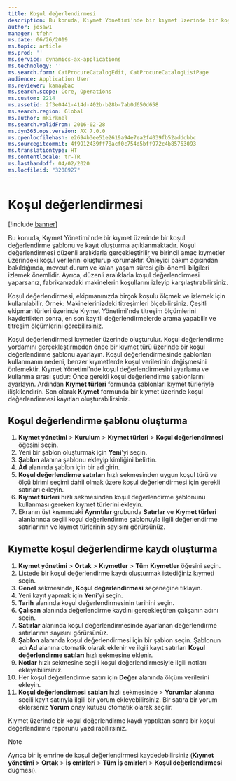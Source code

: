 ```yaml
---
title: Koşul değerlendirmesi
description: Bu konuda, Kıymet Yönetimi'nde bir kıymet üzerinde bir koşul değerlendirme şablonu ve kayıt oluşturma açıklanmaktadır.
author: josaw1
manager: tfehr
ms.date: 06/26/2019
ms.topic: article
ms.prod: ''
ms.service: dynamics-ax-applications
ms.technology: ''
ms.search.form: CatProcureCatalogEdit, CatProcureCatalogListPage
audience: Application User
ms.reviewer: kamaybac
ms.search.scope: Core, Operations
ms.custom: 2214
ms.assetid: 2f3e0441-414d-402b-b28b-7ab0d650d658
ms.search.region: Global
ms.author: mkirknel
ms.search.validFrom: 2016-02-28
ms.dyn365.ops.version: AX 7.0.0
ms.openlocfilehash: e2694b3ee51e2619a94e7ea2f4039fb52adddbbc
ms.sourcegitcommit: 4f9912439ff78acf0c754d5bff972c4b85763093
ms.translationtype: HT
ms.contentlocale: tr-TR
ms.lasthandoff: 04/02/2020
ms.locfileid: "3208927"
---
```

# <a name="condition-assessment"></a>Koşul değerlendirmesi

[!include [banner](../../includes/banner.md)]

 

Bu konuda, Kıymet Yönetimi'nde bir kıymet üzerinde bir koşul değerlendirme şablonu ve kayıt oluşturma açıklanmaktadır. Koşul değerlendirmesi düzenli aralıklarla gerçekleştirilir ve birincil amaç kıymetler üzerindeki koşul verilerini oluşturup korumaktır. Önleyici bakım açısından bakıldığında, mevcut durum ve kalan yaşam süresi gibi önemli bilgileri izlemek önemlidir. Ayrıca, düzenli aralıklarla koşul değerlendirmesi yaparsanız, fabrikanızdaki makinelerin koşullarını izleyip karşılaştırabilirsiniz.

Koşul değerlendirmesi, ekipmanınızda birçok koşulu ölçmek ve izlemek için kullanılabilir. Örnek: Makinelerinizdeki titreşimleri ölçebilirsiniz. Çeşitli ekipman türleri üzerinde Kıymet Yönetimi'nde titreşim ölçümlerini kaydettikten sonra, en son kayıtlı değerlendirmelerde arama yapabilir ve titreşim ölçümlerini görebilirsiniz.

Koşul değerlendirmesi kıymetler üzerinde oluşturulur. Koşul değerlendirme yordamını gerçekleştirmeden önce bir kıymet türü üzerinde bir koşul değerlendirme şablonu ayarlayın. Koşul değerlendirmesinde şablonları kullanmanın nedeni, benzer kıymetlerde koşul verilerinin değişmesini önlemektir. Kıymet Yönetimi'nde koşul değerlendirmesini ayarlama ve kullanma sırası şudur: Önce gerekli koşul değerlendirme şablonlarını ayarlayın. Ardından **Kıymet türleri** formunda şablonları kıymet türleriyle ilişkilendirin. Son olarak **Kıymet** formunda bir kıymet üzerinde koşul değerlendirmesi kayıtları oluşturabilirsiniz.

## <a name="create-a-condition-assessment-template"></a>Koşul değerlendirme şablonu oluşturma

1. **Kıymet yönetimi** > **Kurulum** > **Kıymet türleri** > **Koşul değerlendirmesi** öğesini seçin.
2. Yeni bir şablon oluşturmak için **Yeni**'yi seçin.
3. **Şablon** alanına şablonu ekleyip kimliğini belirtin.
4. **Ad** alanında şablon için bir ad girin.
5. **Koşul değerlendirme satırları** hızlı sekmesinden uygun koşul türü ve ölçü birimi seçimi dahil olmak üzere koşul değerlendirmesi için gerekli satırları ekleyin.
6. **Kıymet türleri** hızlı sekmesinden koşul değerlendirme şablonunu kullanması gereken kıymet türlerini ekleyin.
7. Ekranın üst kısmındaki **Ayrıntılar** grubunda **Satırlar** ve **Kıymet türleri** alanlarında seçili koşul değerlendirme şablonuyla ilgili değerlendirme satırlarının ve kıymet türlerinin sayısını görürsünüz.


## <a name="create-condition-assessment-registration-on-an-asset"></a>Kıymette koşul değerlendirme kaydı oluşturma

1. **Kıymet yönetimi** > **Ortak** > **Kıymetler** > **Tüm Kıymetler** öğesini seçin.
2. Listede bir koşul değerlendirme kaydı oluşturmak istediğiniz kıymeti seçin.
3. **Genel** sekmesinde, **Koşul değerlendirmesi** seçeneğine tıklayın.
4. Yeni kayıt yapmak için **Yeni**'yi seçin.
5. **Tarih** alanında koşul değerlendirmesinin tarihini seçin.
6. **Çalışan** alanında değerlendirme kaydını gerçekleştiren çalışanın adını seçin.
7. **Satırlar** alanında koşul değerlendirmesinde ayarlanan değerlendirme satırlarının sayısını görürsünüz.
8. **Şablon** alanında koşul değerlendirmesi için bir şablon seçin. Şablonun adı **Ad** alanına otomatik olarak eklenir ve ilgili kayıt satırları **Koşul değerlendirme satıları** hızlı sekmesine eklenir.
9. **Notlar** hızlı sekmesine seçili koşul değerlendirmesiyle ilgili notları ekleyebilirsiniz.
10. Her koşul değerlendirme satırı için **Değer** alanında ölçüm verilerini ekleyin.
11. **Koşul değerlendirmesi satıları** hızlı sekmesinde > **Yorumlar** alanına seçili kayıt satırıyla ilgili bir yorum ekleyebilirsiniz. Bir satıra bir yorum eklerseniz **Yorum** onay kutusu otomatik olarak seçilir.

Kıymet üzerinde bir koşul değerlendirme kaydı yaptıktan sonra bir koşul değerlendirme raporunu yazdırabilirsiniz.

>[!NOTE]
>Ayrıca bir iş emrine de koşul değerlendirmesi kaydedebilirsiniz (**Kıymet yönetimi** > **Ortak** > **İş emirleri** > **Tüm İş emirleri** > **Koşul değerlendirmesi** düğmesi).
